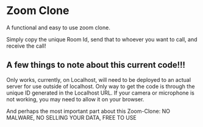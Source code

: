# Zoom Clone

A functional and easy to use zoom clone.

Simply copy the unique Room Id, send that to whoever you want to call, and receive the call!

## A few things to note about this current code!!!

Only works, currently, on Localhost, will need to be deployed to an actual server for use outside of localhost. 
Only way to get the code is through the unique ID generated in the Localhost URL. 
If your camera or microphone is not working, you may need to allow it on your browser.

And perhaps the most important part about this Zoom-Clone:
NO MALWARE, NO SELLING YOUR DATA, FREE TO USE